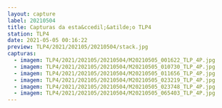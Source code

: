 ```yaml
---
layout: capture
label: 20210504
title: Capturas da esta&ccedil;&atilde;o TLP4
station: TLP4
date: 2021-05-05 00:16:22
preview: TLP4/2021/202105/20210504/stack.jpg
capturas:
  - imagem: TLP4/2021/202105/20210504/M20210505_001622_TLP_4P.jpg
  - imagem: TLP4/2021/202105/20210504/M20210505_010730_TLP_4P.jpg
  - imagem: TLP4/2021/202105/20210504/M20210505_011656_TLP_4P.jpg
  - imagem: TLP4/2021/202105/20210504/M20210505_023219_TLP_4P.jpg
  - imagem: TLP4/2021/202105/20210504/M20210505_023748_TLP_4P.jpg
  - imagem: TLP4/2021/202105/20210504/M20210505_065403_TLP_4P.jpg
---
```

